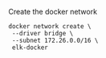 Create the docker network 
   ```DOCKER
   docker network create \
    --driver bridge \
    --subnet 172.26.0.0/16 \
    elk-docker
   ```